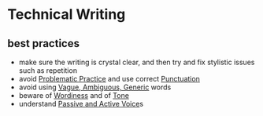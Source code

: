 # Technical Writing

## best practices

- make sure the writing is crystal clear, and then try and fix stylistic issues such as repetition
- avoid [Problematic Practice](Problematic%20Practice%20ed673f1219524c99bfa141db371798bf.md) and use correct [Punctuation](Punctuation%20f7ee999b0ff047d394b703252a309288.md)
- avoid using [Vague, Ambiguous, Generic](Vague,%20Ambiguous,%20Generic%205a350b9dc1e04bd7b1f0ec1406b67a38.md) words
- beware of [Wordiness](Wordiness%206e8b34f4a6d64487b88b0a8565b1b8fd.md) and of [Tone](Tone%206e6475f6206d48379d407042b2a27c44.md)
- understand [Passive and Active Voice](Passive%20and%20Active%20Voice%20932c6b29cdef4a559183111e7c99555d.md)s